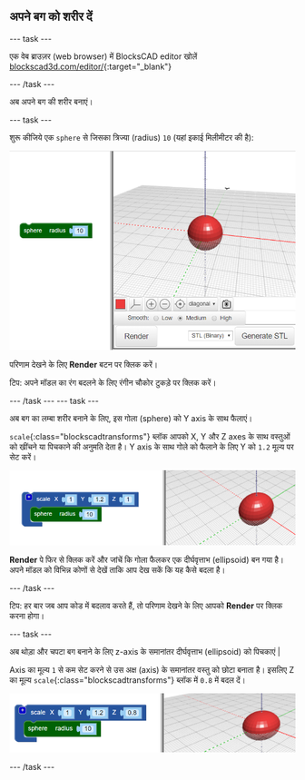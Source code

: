 ## अपने बग को शरीर दें

--- task ---

एक वेब ब्राउज़र (web browser) में BlocksCAD editor खोलें [blockscad3d.com/editor/](https://www.blockscad3d.com/editor/){:target="_blank"}

--- /task ---

अब अपने बग की शरीर बनाएं।

--- task ---

शुरू कीजिये एक `sphere` से जिसका त्रिज्या (radius) `10` (यहां इकाई मिलीमीटर की है):

![screenshot](images/bug-body-sphere.png)

परिणाम देखने के लिए **Render** बटन पर क्लिक करें।

टिप: अपने मॉडल का रंग बदलने के लिए रंगीन चौकोर टुकड़े पर क्लिक करें।

--- /task --- --- task ---

अब बग का लम्बा शरीर बनाने के लिए, इस गोला (sphere) को Y axis के साथ फैलाएं।

`scale`{:class="blockscadtransforms"} ब्लॉक आपको X, Y और Z axes के साथ वस्तुओं को खींचने या पिचकाने की अनुमति देता है। Y axis के साथ गोले को फैलाने के लिए Y को `1.2` मूल्य पर सेट करें।

![screenshot](images/bug-body-y.png)

**Render** पे फिर से क्लिक करें और जांचें कि गोला फैलकर एक दीर्घवृत्ताभ (ellipsoid) बन गया है। अपने मॉडल को विभिन्न कोणों से देखें ताकि आप देख सकें कि यह कैसे बदला है।

--- /task ---

टिप: हर बार जब आप कोड में बदलाव करते हैं, तो परिणाम देखने के लिए आपको **Render** पर क्लिक करना होगा।

--- task ---

अब थोड़ा और चपटा बग बनाने के लिए z-axis के समानांतर दीर्घवृत्ताभ (ellipsoid) को पिचकाएं |

Axis का मूल्य `1` से कम सेट करने से उस अक्ष (axis) के समानांतर वस्तु को छोटा बनाता है। इसलिए Z का मूल्य `scale`{:class="blockscadtransforms"} ब्लॉक में `0.8` में बदल दें।

![screenshot](images/bug-body-z.png)

--- /task ---




